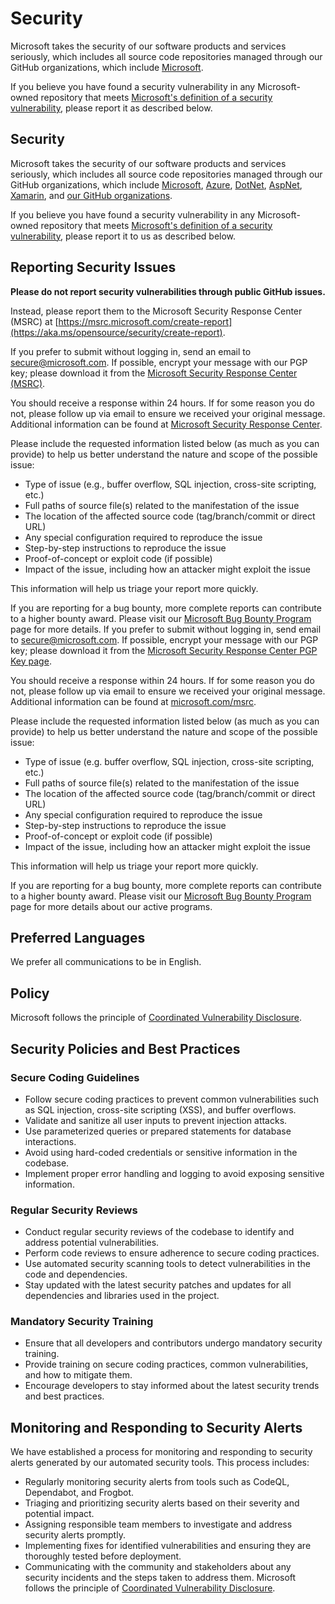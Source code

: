 # Security

Microsoft takes the security of our software products and services seriously, which includes all source code repositories managed through our GitHub organizations, which include [Microsoft](https://www.microsoft.com).

If you believe you have found a security vulnerability in any Microsoft-owned repository that meets [Microsoft's definition of a security vulnerability](https://aka.ms/opensource/security/definition), please report it as described below.
<!-- BEGIN MICROSOFT SECURITY.MD V0.0.8 BLOCK -->

## Security

Microsoft takes the security of our software products and services seriously, which includes all source code repositories managed through our GitHub organizations, which include [Microsoft](https://github.com/microsoft), [Azure](https://github.com/Azure), [DotNet](https://github.com/dotnet), [AspNet](https://github.com/aspnet), [Xamarin](https://github.com/xamarin), and [our GitHub organizations](https://opensource.microsoft.com/).

If you believe you have found a security vulnerability in any Microsoft-owned repository that meets [Microsoft's definition of a security vulnerability](https://aka.ms/opensource/security/definition), please report it to us as described below.

## Reporting Security Issues

**Please do not report security vulnerabilities through public GitHub issues.**

Instead, please report them to the Microsoft Security Response Center (MSRC) at [https://msrc.microsoft.com/create-report](https://aka.ms/opensource/security/create-report).

If you prefer to submit without logging in, send an email to [secure@microsoft.com](mailto:secure@microsoft.com). If possible, encrypt your message with our PGP key; please download it from the [Microsoft Security Response Center (MSRC)](https://www.microsoft.com/en-us/msrc).

You should receive a response within 24 hours. If for some reason you do not, please follow up via email to ensure we received your original message. Additional information can be found at [Microsoft Security Response Center](https://www.microsoft.com/en-us/msrc).

Please include the requested information listed below (as much as you can provide) to help us better understand the nature and scope of the possible issue:
- Type of issue (e.g., buffer overflow, SQL injection, cross-site scripting, etc.)
- Full paths of source file(s) related to the manifestation of the issue
- The location of the affected source code (tag/branch/commit or direct URL)
- Any special configuration required to reproduce the issue
- Step-by-step instructions to reproduce the issue
- Proof-of-concept or exploit code (if possible)
- Impact of the issue, including how an attacker might exploit the issue

This information will help us triage your report more quickly.

If you are reporting for a bug bounty, more complete reports can contribute to a higher bounty award. Please visit our [Microsoft Bug Bounty Program](https://www.microsoft.com/en-us/msrc/bounty) page for more details.
If you prefer to submit without logging in, send email to [secure@microsoft.com](mailto:secure@microsoft.com). If possible, encrypt your message with our PGP key; please download it from the [Microsoft Security Response Center PGP Key page](https://aka.ms/opensource/security/pgpkey).

You should receive a response within 24 hours. If for some reason you do not, please follow up via email to ensure we received your original message. Additional information can be found at [microsoft.com/msrc](https://aka.ms/opensource/security/msrc).

Please include the requested information listed below (as much as you can provide) to help us better understand the nature and scope of the possible issue:

-   Type of issue (e.g. buffer overflow, SQL injection, cross-site scripting, etc.)
-   Full paths of source file(s) related to the manifestation of the issue
-   The location of the affected source code (tag/branch/commit or direct URL)
-   Any special configuration required to reproduce the issue
-   Step-by-step instructions to reproduce the issue
-   Proof-of-concept or exploit code (if possible)
-   Impact of the issue, including how an attacker might exploit the issue

This information will help us triage your report more quickly.

If you are reporting for a bug bounty, more complete reports can contribute to a higher bounty award. Please visit our [Microsoft Bug Bounty Program](https://aka.ms/opensource/security/bounty) page for more details about our active programs.

## Preferred Languages

We prefer all communications to be in English.

## Policy

Microsoft follows the principle of [Coordinated Vulnerability Disclosure](https://www.microsoft.com/en-us/msrc/cvd).

## Security Policies and Best Practices

### Secure Coding Guidelines

- Follow secure coding practices to prevent common vulnerabilities such as SQL injection, cross-site scripting (XSS), and buffer overflows.
- Validate and sanitize all user inputs to prevent injection attacks.
- Use parameterized queries or prepared statements for database interactions.
- Avoid using hard-coded credentials or sensitive information in the codebase.
- Implement proper error handling and logging to avoid exposing sensitive information.

### Regular Security Reviews

- Conduct regular security reviews of the codebase to identify and address potential vulnerabilities.
- Perform code reviews to ensure adherence to secure coding practices.
- Use automated security scanning tools to detect vulnerabilities in the code and dependencies.
- Stay updated with the latest security patches and updates for all dependencies and libraries used in the project.

### Mandatory Security Training

- Ensure that all developers and contributors undergo mandatory security training.
- Provide training on secure coding practices, common vulnerabilities, and how to mitigate them.
- Encourage developers to stay informed about the latest security trends and best practices.

## Monitoring and Responding to Security Alerts

We have established a process for monitoring and responding to security alerts generated by our automated security tools. This process includes:
- Regularly monitoring security alerts from tools such as CodeQL, Dependabot, and Frogbot.
- Triaging and prioritizing security alerts based on their severity and potential impact.
- Assigning responsible team members to investigate and address security alerts promptly.
- Implementing fixes for identified vulnerabilities and ensuring they are thoroughly tested before deployment.
- Communicating with the community and stakeholders about any security incidents and the steps taken to address them.
Microsoft follows the principle of [Coordinated Vulnerability Disclosure](https://aka.ms/opensource/security/cvd).
